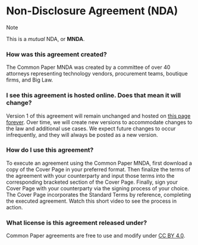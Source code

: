 # Non-Disclosure Agreement (NDA)

> [!NOTE]
> This is a *mutual* NDA, or **MNDA**.

### How was this agreement created?

The Common Paper MNDA was created by a committee of over 40 attorneys representing technology vendors, procurement teams, boutique firms, and Big Law.

### I see this agreement is hosted online. Does that mean it will change?

Version 1 of this agreement will remain unchanged and hosted on [this page forever](https://commonpaper.com/standards/mutual-NDA/1.0). Over time, we will create new versions to accommodate changes to the law and additional use cases. We expect future changes to occur infrequently, and they will always be posted as a new version.

### How do I use this agreement?

To execute an agreement using the Common Paper MNDA, first download a copy of the Cover Page in your preferred format. Then finalize the terms of the agreement with your counterparty and input those terms into the corresponding bracketed section of the Cover Page. Finally, sign your Cover Page with your counterparty via the signing process of your choice. The Cover Page incorporates the Standard Terms by reference, completing the executed agreement. Watch this short video to see the process in action.

### What license is this agreement released under?

Common Paper agreements are free to use and modify under [CC BY 4.0](https://creativecommons.org/licenses/by/4.0/).
